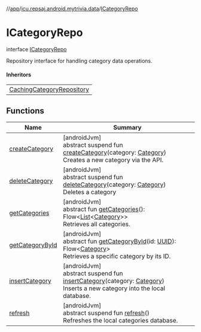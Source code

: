 //[app](../../../index.md)/[icu.repsaj.android.mytrivia.data](../index.md)/[ICategoryRepo](index.md)

# ICategoryRepo

interface [ICategoryRepo](index.md)

Repository interface for handling category data operations.

#### Inheritors

|                                                                       |
|-----------------------------------------------------------------------|
| [CachingCategoryRepository](../-caching-category-repository/index.md) |

## Functions

| Name                                     | Summary                                                                                                                                                                                                                                                                               |
|------------------------------------------|---------------------------------------------------------------------------------------------------------------------------------------------------------------------------------------------------------------------------------------------------------------------------------------|
| [createCategory](create-category.md)     | [androidJvm]<br>abstract suspend fun [createCategory](create-category.md)(category: [Category](../../icu.repsaj.android.mytrivia.model/-category/index.md))<br>Creates a new category via the API.                                                                                    |
| [deleteCategory](delete-category.md)     | [androidJvm]<br>abstract suspend fun [deleteCategory](delete-category.md)(category: [Category](../../icu.repsaj.android.mytrivia.model/-category/index.md))<br>Deletes a category                                                                                                     |
| [getCategories](get-categories.md)       | [androidJvm]<br>abstract fun [getCategories](get-categories.md)(): Flow&lt;[List](https://kotlinlang.org/api/latest/jvm/stdlib/kotlin.collections/-list/index.html)&lt;[Category](../../icu.repsaj.android.mytrivia.model/-category/index.md)&gt;&gt;<br>Retrieves all categories.    |
| [getCategoryById](get-category-by-id.md) | [androidJvm]<br>abstract fun [getCategoryById](get-category-by-id.md)(id: [UUID](https://developer.android.com/reference/kotlin/java/util/UUID.html)): Flow&lt;[Category](../../icu.repsaj.android.mytrivia.model/-category/index.md)&gt;<br>Retrieves a specific category by its ID. |
| [insertCategory](insert-category.md)     | [androidJvm]<br>abstract suspend fun [insertCategory](insert-category.md)(category: [Category](../../icu.repsaj.android.mytrivia.model/-category/index.md))<br>Inserts a new category into the local database.                                                                        |
| [refresh](refresh.md)                    | [androidJvm]<br>abstract suspend fun [refresh](refresh.md)()<br>Refreshes the local categories database.                                                                                                                                                                              |
